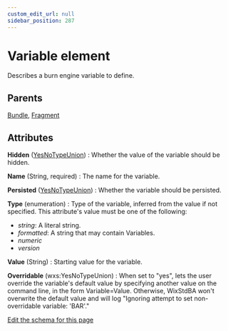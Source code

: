 ```yaml
---
custom_edit_url: null
sidebar_position: 287
---
```

# Variable element
Describes a burn engine variable to define.

## Parents
[Bundle](bundle.md), [Fragment](fragment.md)

## Attributes
**Hidden** ([YesNoTypeUnion](yesnotype.md 'Values of this type will either be "yes"/"true" or "no"/"false".'))
  : Whether the value of the variable should be hidden.

**Name** (String, required)
  : The name for the variable.

**Persisted** ([YesNoTypeUnion](yesnotype.md 'Values of this type will either be "yes"/"true" or "no"/"false".'))
  : Whether the variable should be persisted.

**Type** (enumeration)
  : Type of the variable, inferred from the value if not specified. This attribute's value must be one of the following:
- *string*: A literal string.
- *formatted*: A string that may contain Variables.
- *numeric*
- *version*

**Value** (String)
  : Starting value for the variable.

**Overridable** (wxs:YesNoTypeUnion)
  : When set to "yes", lets the user override the variable's default value by specifying another value on the command line, in the form Variable=Value. Otherwise, WixStdBA won't overwrite the default value and will log "Ignoring attempt to set non-overridable variable: 'BAR'."


[Edit the schema for this page](https://github.com/wixtoolset/web/blob/master/src/xsd4/wix.xsd)